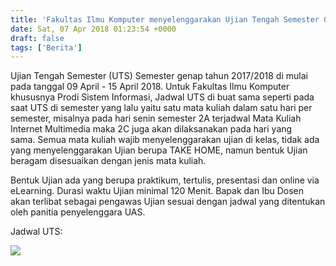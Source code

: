 ```yaml
---
title: 'Fakultas Ilmu Komputer menyelenggarakan Ujian Tengah Semester Genap Tahun Ajaran 2017/2018'
date: Sat, 07 Apr 2018 01:23:54 +0000
draft: false
tags: ['Berita']
---
```


Ujian Tengah Semester (UTS) Semester genap tahun 2017/2018 di mulai pada tanggal 09 April - 15 April 2018. Untuk Fakultas Ilmu Komputer khususnya Prodi Sistem Informasi, Jadwal UTS di buat sama seperti pada saat UTS di semester yang lalu yaitu satu mata kuliah dalam satu hari per semester, misalnya pada hari senin semester 2A terjadwal Mata Kuliah Internet Multimedia maka 2C juga akan dilaksanakan pada hari yang sama. Semua mata kuliah wajib menyelenggarakan ujian di kelas, tidak ada yang menyelenggarakan Ujian berupa TAKE HOME, namun bentuk Ujian beragam disesuaikan dengan jenis mata kuliah.

Bentuk Ujian ada yang berupa praktikum, tertulis, presentasi dan online via eLearning. Durasi waktu Ujian minimal 120 Menit. Bapak dan Ibu Dosen akan terlibat sebagai pengawas Ujian sesuai dengan jadwal yang ditentukan oleh panitia penyelenggara UAS.

Jadwal UTS:

![](http://unda.ac.id/web/media/Jadwal_Ujian/UTS_Semester_genap_20172018.jpg)